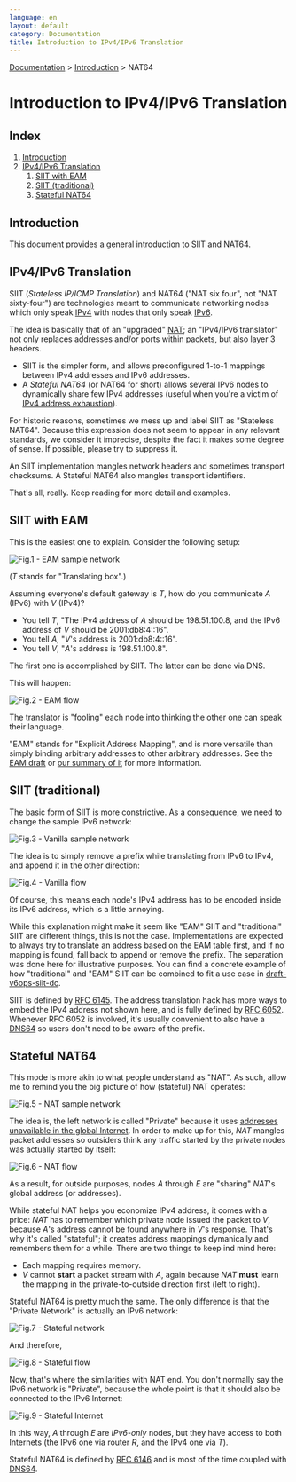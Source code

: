 ```yaml
---
language: en
layout: default
category: Documentation
title: Introduction to IPv4/IPv6 Translation
---
```


[Documentation](documentation.html) > [Introduction](documentation.html#introduction) > NAT64

# Introduction to IPv4/IPv6 Translation

## Index

1. [Introduction](#introduction)
2. [IPv4/IPv6 Translation](#ipv4ipv6-translation)
   1. [SIIT with EAM](#siit-with-eam)
   2. [SIIT (traditional)](#siit-traditional)
   3. [Stateful NAT64](#stateful-nat64)

## Introduction

This document provides a general introduction to SIIT and NAT64.

## IPv4/IPv6 Translation

SIIT (_Stateless IP/ICMP Translation_) and NAT64 ("NAT six four", not "NAT sixty-four") are technologies meant to communicate networking nodes which only speak [IPv4](http://en.wikipedia.org/wiki/IPv4) with nodes that only speak [IPv6](http://en.wikipedia.org/wiki/IPv6).

The idea is basically that of an "upgraded" [NAT](http://en.wikipedia.org/wiki/Network_address_translation); an "IPv4/IPv6 translator" not only replaces addresses and/or ports within packets, but also layer 3 headers.

- SIIT is the simpler form, and allows preconfigured 1-to-1 mappings between IPv4 addresses and IPv6 addresses.
- A _Stateful NAT64_ (or NAT64 for short) allows several IPv6 nodes to dynamically share few IPv4 addresses (useful when you're a victim of [IPv4 address exhaustion](http://en.wikipedia.org/wiki/IPv4_address_exhaustion)).

For historic reasons, sometimes we mess up and label SIIT as "Stateless NAT64". Because this expression does not seem to appear in any relevant standards, we consider it imprecise, despite the fact it makes some degree of sense. If possible, please try to suppress it.

An SIIT implementation mangles network headers and sometimes transport checksums. A Stateful NAT64 also mangles transport identifiers.

That's all, really. Keep reading for more detail and examples.

## SIIT with EAM

This is the easiest one to explain. Consider the following setup:

![Fig.1 - EAM sample network](../images/network/eam.svg)

(_T_ stands for "Translating box".)

Assuming everyone's default gateway is _T_, how do you communicate _A_ (IPv6) with _V_ (IPv4)?

- You tell _T_, "The IPv4 address of _A_ should be 198.51.100.8, and the IPv6 address of _V_ should be 2001:db8:4::16".
- You tell _A_, "_V_'s address is 2001:db8:4::16".
- You tell _V_, "_A_'s address is 198.51.100.8".

The first one is accomplished by SIIT. The latter can be done via DNS.

This will happen:

![Fig.2 - EAM flow](../images/flow/eam-en.svg)

The translator is "fooling" each node into thinking the other one can speak their language.

"EAM" stands for "Explicit Address Mapping", and is more versatile than simply binding arbitrary addresses to other arbitrary addresses. See the [EAM draft](https://tools.ietf.org/html/draft-anderson-v6ops-siit-eam-02) or [our summary of it](eamt.html) for more information.

## SIIT (traditional)

The basic form of SIIT is more constrictive. As a consequence, we need to change the sample IPv6 network:

![Fig.3 - Vanilla sample network](../images/network/vanilla.svg)

The idea is to simply remove a prefix while translating from IPv6 to IPv4, and append it in the other direction:

![Fig.4 - Vanilla flow](../images/flow/vanilla-en.svg)

Of course, this means each node's IPv4 address has to be encoded inside its IPv6 address, which is a little annoying.

While this explanation might make it seem like "EAM" SIIT and "traditional" SIIT are different things, this is not the case. Implementations are expected to always try to translate an address based on the EAM table first, and if no mapping is found, fall back to append or remove the prefix. The separation was done here for illustrative purposes. You can find a concrete example of how "traditional" and "EAM" SIIT can be combined to fit a use case in [draft-v6ops-siit-dc](http://tools.ietf.org/html/draft-ietf-v6ops-siit-dc-00).

SIIT is defined by <a href="http://tools.ietf.org/html/rfc6145" target="_blank">RFC 6145</a>. The address translation hack has more ways to embed the IPv4 address not shown here, and is fully defined by <a href="http://tools.ietf.org/html/rfc6052" target="_blank">RFC 6052</a>. Whenever RFC 6052 is involved, it's usually convenient to also have a [DNS64](dns64.html) so users don't need to be aware of the prefix.

## Stateful NAT64

This mode is more akin to what people understand as "NAT". As such, allow me to remind you the big picture of how (stateful) NAT operates:

![Fig.5 - NAT sample network](../images/network/nat-en.svg)

The idea is, the left network is called "Private" because it uses [addresses unavailable in the global Internet](http://en.wikipedia.org/wiki/Private_network). In order to make up for this, _NAT_ mangles packet addresses so outsiders think any traffic started by the private nodes was actually started by itself:

![Fig.6 - NAT flow](../images/flow/nat-en.svg)

As a result, for outside purposes, nodes _A_ through _E_ are "sharing" _NAT_'s global address (or addresses).

While stateful NAT helps you economize IPv4 address, it comes with a price: _NAT_ has to remember which private node issued the packet to _V_, because _A_'s address cannot be found anywhere in _V_'s response. That's why it's called "stateful"; it creates address mappings dymanically and remembers them for a while. There are two things to keep ind mind here:

- Each mapping requires memory.
- _V_ cannot **start** a packet stream with _A_, again because _NAT_ **must** learn the mapping in the private-to-outside direction first (left to right).

Stateful NAT64 is pretty much the same. The only difference is that the "Private Network" is actually an IPv6 network:

![Fig.7 - Stateful network](../images/network/stateful.svg)

And therefore,

![Fig.8 - Stateful flow](../images/flow/stateful-en.svg)

Now, that's where the similarities with NAT end. You don't normally say the IPv6 network is "Private", because the whole point is that it should also be connected to the IPv6 Internet:

![Fig.9 - Stateful Internet](../images/network/full-en.svg)

In this way, _A_ through _E_ are _IPv6-only_ nodes, but they have access to both Internets (the IPv6 one via router _R_, and the IPv4 one via _T_).

Stateful NAT64 is defined by <a href="http://tools.ietf.org/html/rfc6146" target="_blank">RFC 6146</a> and is most of the time coupled with [DNS64](dns64.html).

